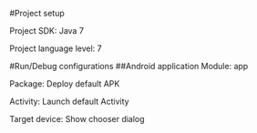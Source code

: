 #Project setup

Project SDK: Java 7

Project language level: 7

#Run/Debug configurations
##Android application
Module: app

Package: Deploy default APK

Activity: Launch default Activity

Target device: Show chooser dialog 
